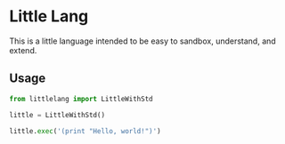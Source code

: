 # Little Lang

This is a little language intended to be easy to sandbox, understand, and extend.

## Usage

```Python
from littlelang import LittleWithStd

little = LittleWithStd()

little.exec('(print "Hello, world!")')

```
